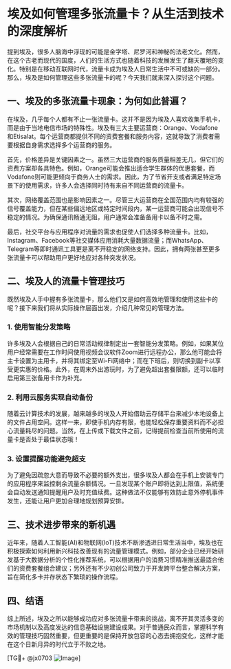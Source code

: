 # 埃及如何管理多张流量卡？从生活到技术的深度解析

提到埃及，很多人脑海中浮现的可能是金字塔、尼罗河和神秘的法老文化。然而，在这个古老而现代的国度，人们的生活方式也随着科技的发展发生了翻天覆地的变化。特别是在移动互联网时代，流量卡成为埃及人日常生活中不可或缺的一部分。那么，埃及是如何管理这些多张流量卡的呢？今天我们就来深入探讨这个问题。

## 一、埃及的多张流量卡现象：为何如此普遍？

在埃及，几乎每个人都有不止一张流量卡。这并不是因为埃及人喜欢收集手机卡，而是由于当地电信市场的特殊性。埃及有三大主要运营商：Orange、Vodafone和Etisalat。每个运营商都提供不同的资费套餐和服务内容，这就导致了消费者需要根据自身需求选择多个运营商的服务。

首先，价格差异是关键因素之一。虽然三大运营商的服务质量相差无几，但它们的资费方案却各具特色。例如，Orange可能会推出适合学生群体的优惠套餐，而Vodafone则可能更倾向于商务人士的需求。因此，为了节省开支或者满足特定场景下的使用需求，许多人会选择同时持有来自不同运营商的流量卡。

其次，网络覆盖范围也是影响因素之一。尽管三大运营商在全国范围内均有较强的信号覆盖能力，但在某些偏远地区或特定时间段内，某一运营商可能会出现信号不稳定的情况。为确保通讯畅通无阻，用户通常会准备备用卡以备不时之需。

最后，社交平台与应用程序对流量的需求也促使人们选择多种流量卡。比如，Instagram、Facebook等社交媒体应用消耗大量数据流量；而WhatsApp、Telegram等即时通讯工具更是离不开稳定的网络支持。因此，拥有两张甚至更多张流量卡可以帮助用户更好地应对各种突发状况。

## 二、埃及人的流量卡管理技巧

既然埃及人手中握有多张流量卡，那么他们又是如何高效地管理和使用这些卡的呢？接下来我们将从实际操作层面出发，介绍几种常见的管理方法。

### 1. 使用智能分发策略

许多埃及人会根据自己的日常活动规律制定出一套智能分发策略。例如，如果某位用户经常需要在工作时间使用视频会议软件Zoom进行远程办公，那么他可能会将主卡设置为主用卡，并将其绑定至Wi-Fi网络中；而在下班后，则切换到副卡以享受更实惠的价格。此外，在周末外出游玩时，为了避免超出套餐限额，还可以临时启用第三张备用卡作为补充。

### 2. 利用云服务实现自动备份

随着云计算技术的发展，越来越多的埃及人开始借助云存储平台来减少本地设备上的文件占用空间。这样一来，即使手机内存有限，也能轻松保存重要资料而不必担心流量耗尽的问题。当然，在上传或下载文件之前，记得提前检查当前所使用的流量卡是否处于最佳状态哦！

### 3. 设置提醒功能避免超支

为了避免因疏忽大意而导致不必要的额外支出，很多埃及人都会在手机上安装专门的应用程序来监控剩余流量余额情况。一旦发现某个账户即将达到上限值，系统便会自动发送通知提醒用户及时充值续费。这种做法不仅能够有效防止意外停机事件发生，还能让用户更加合理地规划预算安排。

## 三、技术进步带来的新机遇

近年来，随着人工智能(AI)和物联网(IoT)技术不断渗透进日常生活当中，埃及也在积极探索如何利用新兴科技改善现有的流量管理模式。例如，部分企业已经开始研发基于大数据分析的个性化推荐系统，可以根据用户的消费习惯精准推送最适合他们的资费套餐组合建议；另外还有不少初创公司致力于开发跨平台整合解决方案，旨在简化多卡并存状态下繁琐的操作流程。

## 四、结语

综上所述，埃及之所以能够成功应对多张流量卡带来的挑战，离不开其灵活多变的市场机制以及高度发达的信息基础设施建设成果。对于普通民众而言，掌握科学有效的管理技巧固然重要，但更重要的是保持开放包容的心态去拥抱变化，这样才能在这个日新月异的时代立于不败之地。

[TG💪+ @jx0703 ![Image](https://github.com/user-attachments/assets/dbca1d08-cadb-493c-b0ec-ad6f7a83f270)]
